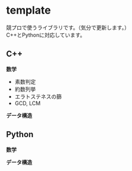 # template

競プロで使うライブラリです。（気分で更新します。）
<br>
C++とPythonに対応しています。

## C++
**数学**
- 素数判定
- 約数列挙
- エラトステネスの篩
- GCD, LCM

**データ構造**

## Python
**数学**


**データ構造**
